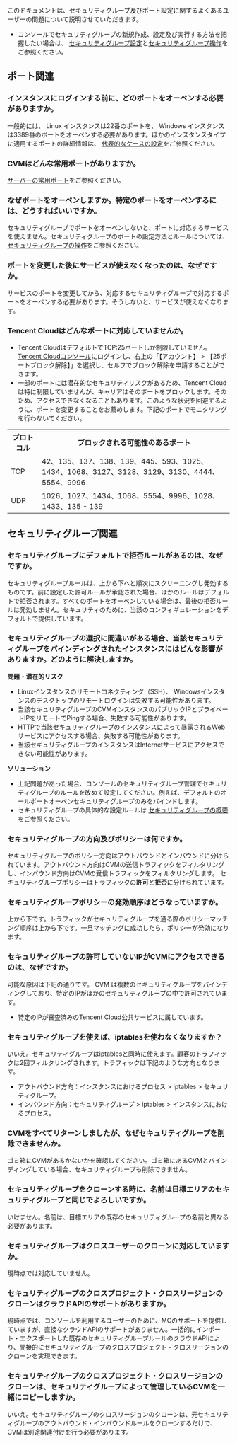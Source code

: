 このドキュメントは、セキュリティグループ及びポート設定に関するよくあるユーザーの問題について説明させていただきます。
- コンソールでセキュリティグループの新規作成、設定及び実行する方法を把握したい場合は、 [セキュリティグループ設定](https://intl.cloud.tencent.com/document/product/213/15377)と[セキュリティグループ操作](https://intl.cloud.tencent.com/document/product/213/18197)をご参照ください。

## ポート関連

### インスタンスにログインする前に、どのポートをオーペンする必要がありますか。
一般的には、 Linux インスタンスは22番のポートを、 Windows インスタンスは3389番のポートをオーペンする必要があります。ほかのインスタンスタイプに適用するポートの詳細情報は、 [代表的なケースの設定](https://intl.cloud.tencent.com/document/product/213/32369)をご参照ください。

### CVMはどんな常用ポートがありますか。

 [サーバーの常用ポート](https://intl.cloud.tencent.com/document/product/213/12451)をご参照ください。

### なぜポートをオーペンしますか。特定のポートをオーペンするには、どうすればいいですか。

セキュリティグループでポートをオーペンしないと、ポートに対応するサービスを使えません。セキュリティグループのポートの設定方法とルールについては、[セキュリティグループの操作](https://intl.cloud.tencent.com/document/product/213/18197)をご参照ください。

### ポートを変更した後にサービスが使えなくなったのは、なぜですか。

サービスのポートを変更してから、対応するセキュリティグループで対応するポートをオーペンする必要があります。そうしないと、サービスが使えなくなります。

### Tencent Cloudはどんなポートに対応していませんか。

- Tencent CloudはデフォルトでTCP:25ポートしか制限していません。 [Tencent Cloudコンソール](https://console.cloud.tencent.com/)にログインし、右上の「【アカウント】 > 【25ポートブロック解除】」を選択し、セルフでブロック解除を申請することができます。
- 一部のポートには潜在的なセキュリティリスクがあるため、Tencent Cloudは特に制限していませんが、キャリアはそのポートをブロックします。そのため、アクセスできなくなることもあります。このような状況を回避するように、ポートを変更することをお薦めします。下記のポートでモニタリングを行わないでください。
<table>
<tr><th>プロトコル</th><th>ブロックされる可能性のあるポート</th></tr>
<tr><td>TCP</td><td>42、135、137、138、139、445、593、1025、1434、1068、3127、3128、3129、3130、4444、5554、9996</td></tr>
<tr><td>UDP</td><td>1026、1027、1434、1068、5554、9996、1028、1433、135 - 139</td></tr>
</table>

## セキュリティグループ関連

### セキュリティグループにデフォルトで拒否ルールがあるのは、なぜですか。

セキュリティグループルールは、上から下へと順次にスクリーニングし発効するものです。前に設定した許可ルールが承認された場合、ほかのルールはデフォルトで拒否されます。すべてのポートをオーペンしている場合は、最後の拒否ルールは発効しません。セキュリティのために、当該のコンフィギュレーションをデフォルトで提供しています。

### セキュリティグループの選択に間違いがある場合、当該セキュリティグループをバインディングされたインスタンスにはどんな影響がありますか。どのように解決しますか。

**問題・潜在的リスク**

- Linuxインスタンスのリモートコネクティング（SSH）、 Windowsインスタンスのデスクトップのリモートログインは失敗する可能性があります。
- 当該セキュリティグループのCVMインスタンスのパブリックIPとプライベートIPをリモートでPingする場合、失敗する可能性があります。
- HTTPで当該セキュリティグループのインスタンスによって暴露されるWeb サービスにアクセスする場合、失敗する可能性があります。
- 当該セキュリティグループのインスタンスはInternetサービスにアクセスできない可能性があります。

**ソリューション**

- 上記問題があった場合、コンソールのセキュリティグループ管理でセキュリティグループのルールを改めて設定してください。例えば、デフォルトのオールポートオーペンセキュリティグループのみをバインドします。
- セキュリティグループの具体的な設定ルールは [セキュリティグループの概要](https://intl.cloud.tencent.com/document/product/213/12452)をご参照ください。

### セキュリティグループの方向及びポリシーは何ですか。

セキュリティグループのポリシー方向はアウトバウンドとインバウンドに分けられています。アウトバウンド方向はCVMの送信トラフィックをフィルタリングし、インバウンド方向はCVMの受信トラフィックをフィルタリングします。
セキュリティグループポリシーはトラフィックの**許可**と**拒否**に分けられています。

### セキュリティグループポリシーの発効順序はどうなっていますか。

上から下です。トラフィックがセキュリティグループを通る際のポリシーマッチング順序は上から下です。一旦マッチングに成功したら、ポリシーが発効になります。

### セキュリティグループの許可していないIPがCVMにアクセスできるのは、なぜですか。

可能な原因は下記の通りです。
 CVM は複数のセキュリティグループをバインディングしており、特定のIPがほかのセキュリティグループの中で許可されています。
- 特定のIPが審査済みのTencent Cloud公共サービスに属しています。

### セキュリティグループを使えば、iptablesを使わなくなりますか？

いいえ。セキュリティグループはiptablesと同時に使えます。顧客のトラフィックは2回フィルタリングされます。トラフィックは下記のような方向となります。
- アウトバウンド方向：インスタンスにおけるプロセス > iptables > セキュリティグループ。
- インバウンド方向：セキュリティグループ > iptables > インスタンスにおけるプロセス。

### CVMをすべてリターンしましたが、なぜセキュリティグループを削除できませんか。

ゴミ箱にCVMがあるかないかを確認してください。ゴミ箱にあるCVMとバインディングしている場合、セキュリティグループも削除できません。

### セキュリティグループをクローンする時に、名前は目標エリアのセキュリティグループと同じでよろしいですか。

いけません。名前は、目標エリアの既存のセキュリティグループの名前と異なる必要があります。

### セキュリティグループはクロスユーザーのクローンに対応していますか。

現時点では対応していません。

### セキュリティグループのクロスプロジェクト・クロスリージョンのクローンはクラウドAPIのサポートがありますか。

現時点では、コンソールを利用するユーザーのために、MCのサポートを提供していますが、直接なクラウドAPIのサポートがありません。一括的にインポート・エクスポートした既存のセキュリティグループルールのクラウドAPIにより、間接的にセキュリティグループのクロスプロジェクト・クロスリージョンのクローンを実現できます。

### セキュリティグループのクロスプロジェクト・クロスリージョンのクローンは、セキュリティグループによって管理しているCVMを一緒にコピーしますか。

いいえ。セキュリティグループのクロスリージョンのクローンは、元セキュリティグループのアウトバウンド・インバウンドルールをクローンするだけで、CVMは別途関連付けを行う必要があります。
